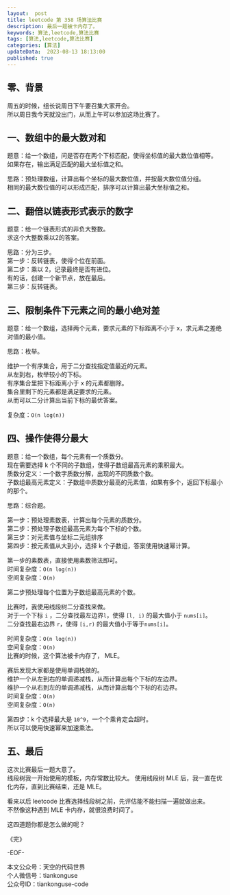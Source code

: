 ```yaml
---   
layout:  post  
title: leetcode 第 358 场算法比赛  
description: 最后一题被卡内存了。          
keywords: 算法,leetcode,算法比赛  
tags: [算法,leetcode,算法比赛]    
categories: [算法]  
updateData:  2023-08-13 18:13:00  
published: true  
---  
```



## 零、背景  


周五的时候，组长说周日下午要召集大家开会。  
所以周日我今天就没出门，从而上午可以参加这场比赛了。  


## 一、数组中的最大数对和


题意：给一个数组，问是否存在两个下标匹配，使得坐标值的最大数位值相等。  
如果存在，输出满足匹配的最大坐标值之和。  


思路：预处理数组，计算出每个坐标的最大数位值，并按最大数位值分组。  
相同的最大数位值的可以形成匹配，排序可以计算出最大坐标值之和。  


## 二、翻倍以链表形式表示的数字  

题意：给一个链表形式的非负大整数。  
求这个大整数乘以2的答案。  


思路：分为三步。  
第一步：反转链表，使得个位在前面。  
第二步：乘以 2，记录最终是否有进位。   
有的话，创建一个新节点，放在最后。  
第三步：反转链表。  


## 三、限制条件下元素之间的最小绝对差


题意：给一个数组，选择两个元素，要求元素的下标距离不小于 x，求元素之差绝对值的最小值。  


思路：枚举。  


维护一个有序集合，用于二分查找指定值最近的元素。  
从左到右，枚举较小的下标。  
有序集合里把下标距离小于 x 的元素都删除。  
集合里剩下的元素都是满足要求的元素。  
从而可以二分计算出当前下标的最优答案。  


复杂度：`O(n log(n))`  


## 四、操作使得分最大

题意：给一个数组，每个元素有一个质数分。  
现在需要选择 k 个不同的子数组，使得子数组最高元素的乘积最大。  
质数分定义：一个数字质数分解，出现的不同质数个数。  
子数组最高元素定义：子数组中质数分最高的元素值，如果有多个，返回下标最小的那个。  


思路：综合题。  


第一步：预处理素数表，计算出每个元素的质数分。  
第二步：预处理子数组最高元素为每个下标的个数。  
第三步：对元素值与坐标二元组排序  
第四步：按元素值从大到小，选择 k 个子数组，答案使用快速幂计算。  


第一步的素数表，直接使用素数筛法即可。  
时间复杂度：`O(n log(n))`  
空间复杂度：`O(n)`  


第二步预处理每个位置为子数组最高元素的个数。  


比赛时，我使用线段树二分查找来做。  
对于一个下标 `i` ，二分查找最左边界`l`，使得 `[l, i)` 的最大值小于 `nums[i]`。  
二分查找最右边界 `r`，使得 `[i,r)` 的最大值小于等于`nums[i]`。  


时间复杂度：`O(n log(n))`  
空间复杂度：`O(n)`  
比赛的时候，这个算法被卡内存了， MLE。  


赛后发现大家都是使用单调栈做的。  
维护一个从左到右的单调递减栈，从而计算出每个下标的左边界。  
维护一个从右到左的单调递减栈，从而计算出每个下标的右边界。  
时间复杂度：`O(n)`  
空间复杂度：`O(n)`  


第四步：k 个选择最大是 `10^9`，一个个乘肯定会超时。  
所以可以使用快速幂来加速乘法。  


## 五、最后


这次比赛最后一题大意了。  
线段树我一开始使用的模板，内存常数比较大。
使用线段树 MLE 后，我一直在优化内存，直到比赛结束，还是 MLE。  


看来以后 leetcode 比赛选择线段树之前，先评估能不能扫描一遍就做出来。  
不然像这种遇到 MLE 卡内存，就很浪费时间了。  


这四道题你都是怎么做的呢？  



《完》  


-EOF-  



本文公众号：天空的代码世界  
个人微信号：tiankonguse  
公众号ID：tiankonguse-code  
  

